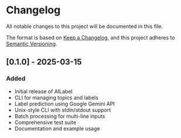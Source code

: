 # Changelog

All notable changes to this project will be documented in this file.

The format is based on [Keep a Changelog](https://keepachangelog.com/en/1.1.0/),
and this project adheres to [Semantic Versioning](https://semver.org/spec/v2.0.0.html).

## [0.1.0] - 2025-03-15

### Added
- Initial release of AILabel
- CLI for managing topics and labels
- Label prediction using Google Gemini API
- Unix-style CLI with stdin/stdout support
- Batch processing for multi-line inputs
- Comprehensive test suite
- Documentation and example usage